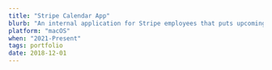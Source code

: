 ```yaml
---
title: "Stripe Calendar App"
blurb: "An internal application for Stripe employees that puts upcoming Google Calendar events in the Mac menu bar."
platform: "macOS"
when: "2021-Present"
tags: portfolio
date: 2018-12-01
---
```

